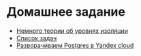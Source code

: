 # Домашнее задание

- [Немного теории об уровнях изоляции](Transaction_isolation.md)
- [Список задач](Task.md)
- [Разворачиваем Postgres в Yandex cloud](yc.md)
